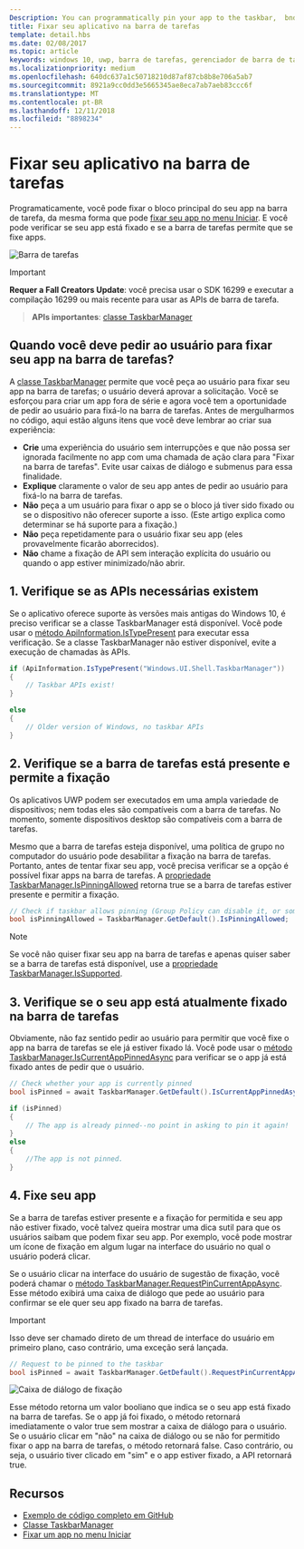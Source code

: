 ```yaml
---
Description: You can programmatically pin your app to the taskbar,  bnd you can check if it's currently pinned.
title: Fixar seu aplicativo na barra de tarefas
template: detail.hbs
ms.date: 02/08/2017
ms.topic: article
keywords: windows 10, uwp, barra de tarefas, gerenciador de barra de tarefas, fixar na barra de tarefas, bloco principal
ms.localizationpriority: medium
ms.openlocfilehash: 640dc637a1c50718210d87af87cb8b8e706a5ab7
ms.sourcegitcommit: 8921a9cc0dd3e5665345ae8eca7ab7aeb83ccc6f
ms.translationtype: MT
ms.contentlocale: pt-BR
ms.lasthandoff: 12/11/2018
ms.locfileid: "8898234"
---
```

# <a name="pin-your-app-to-the-taskbar"></a>Fixar seu aplicativo na barra de tarefas

Programaticamente, você pode fixar o bloco principal do seu app na barra de tarefa, da mesma forma que pode [fixar seu app no menu Iniciar](tiles-and-notifications/primary-tile-apis.md). E você pode verificar se seu app está fixado e se a barra de tarefas permite que se fixe apps. 

![Barra de tarefas](images/taskbar/taskbar.png)

> [!IMPORTANT]
> **Requer a Fall Creators Update**: você precisa usar o SDK 16299 e executar a compilação 16299 ou mais recente para usar as APIs de barra de tarefa.

> **APIs importantes**: [classe TaskbarManager](https://docs.microsoft.com/uwp/api/windows.ui.shell.taskbarmanager) 


## <a name="when-should-you-ask-the-user-to-pin-your-app-to-the-taskbar"></a>Quando você deve pedir ao usuário para fixar seu app na barra de tarefas? 

A [classe TaskbarManager](https://docs.microsoft.com/uwp/api/windows.ui.shell.taskbarmanager) permite que você peça ao usuário para fixar seu app na barra de tarefas; o usuário deverá aprovar a solicitação. Você se esforçou para criar um app fora de série e agora você tem a oportunidade de pedir ao usuário para fixá-lo na barra de tarefas. Antes de mergulharmos no código, aqui estão alguns itens que você deve lembrar ao criar sua experiência:

* **Crie** uma experiência do usuário sem interrupções e que não possa ser ignorada facilmente no app com uma chamada de ação clara para "Fixar na barra de tarefas". Evite usar caixas de diálogo e submenus para essa finalidade. 
* **Explique** claramente o valor de seu app antes de pedir ao usuário para fixá-lo na barra de tarefas.
* **Não** peça a um usuário para fixar o app se o bloco já tiver sido fixado ou se o dispositivo não oferecer suporte a isso. (Este artigo explica como determinar se há suporte para a fixação.)
* **Não** peça repetidamente para o usuário fixar seu app (eles provavelmente ficarão aborrecidos).
* **Não** chame a fixação de API sem interação explícita do usuário ou quando o app estiver minimizado/não abrir.


## <a name="1-check-whether-the-required-apis-exist"></a>1. Verifique se as APIs necessárias existem

Se o aplicativo oferece suporte às versões mais antigas do Windows 10, é preciso verificar se a classe TaskbarManager está disponível. Você pode usar o [método ApiInformation.IsTypePresent](https://docs.microsoft.com/en-us/uwp/api/windows.foundation.metadata.apiinformation#Windows_Foundation_Metadata_ApiInformation_IsTypePresent_System_String_) para executar essa verificação. Se a classe TaskbarManager não estiver disponível, evite a execução de chamadas às APIs.

```csharp
if (ApiInformation.IsTypePresent("Windows.UI.Shell.TaskbarManager"))
{
    // Taskbar APIs exist!
}

else
{
    // Older version of Windows, no taskbar APIs
}
```


## <a name="2-check-whether-taskbar-is-present-and-allows-pinning"></a>2. Verifique se a barra de tarefas está presente e permite a fixação

Os aplicativos UWP podem ser executados em uma ampla variedade de dispositivos; nem todas eles são compatíveis com a barra de tarefas. No momento, somente dispositivos desktop são compatíveis com a barra de tarefas. 

Mesmo que a barra de tarefas esteja disponível, uma política de grupo no computador do usuário pode desabilitar a fixação na barra de tarefas. Portanto, antes de tentar fixar seu app, você precisa verificar se a opção é possível fixar apps na barra de tarefas. A [propriedade TaskbarManager.IsPinningAllowed](https://docs.microsoft.com/uwp/api/windows.ui.shell.taskbarmanager.IsPinningAllowed) retorna true se a barra de tarefas estiver presente e permitir a fixação. 

```csharp
// Check if taskbar allows pinning (Group Policy can disable it, or some device families don't have taskbar)
bool isPinningAllowed = TaskbarManager.GetDefault().IsPinningAllowed;
```

> [!NOTE]
> Se você não quiser fixar seu app na barra de tarefas e apenas quiser saber se a barra de tarefas está disponível, use a [propriedade TaskbarManager.IsSupported](https://docs.microsoft.com/uwp/api/windows.ui.shell.taskbarmanager.IsSupported).


## <a name="3-check-whether-your-app-is-currently-pinned-to-the-taskbar"></a>3. Verifique se o seu app está atualmente fixado na barra de tarefas

Obviamente, não faz sentido pedir ao usuário para permitir que você fixe o app na barra de tarefas se ele já estiver fixado lá. Você pode usar o [método TaskbarManager.IsCurrentAppPinnedAsync](https://docs.microsoft.com/uwp/api/windows.ui.shell.taskbarmanager.IsCurrentAppPinnedAsync) para verificar se o app já está fixado antes de pedir que o usuário.

```csharp
// Check whether your app is currently pinned
bool isPinned = await TaskbarManager.GetDefault().IsCurrentAppPinnedAsync();

if (isPinned)
{
    // The app is already pinned--no point in asking to pin it again!
}
else 
{
    //The app is not pinned. 
}
```


##  <a name="4-pin-your-app"></a>4. Fixe seu app

Se a barra de tarefas estiver presente e a fixação for permitida e seu app não estiver fixado, você talvez queira mostrar uma dica sutil para que os usuários saibam que podem fixar seu app. Por exemplo, você pode mostrar um ícone de fixação em algum lugar na interface do usuário no qual o usuário poderá clicar. 

Se o usuário clicar na interface do usuário de sugestão de fixação, você poderá chamar o [método TaskbarManager.RequestPinCurrentAppAsync](https://docs.microsoft.com/uwp/api/windows.ui.shell.taskbarmanager.RequestPinCurrentAppAsync). Esse método exibirá uma caixa de diálogo que pede ao usuário para confirmar se ele quer seu app fixado na barra de tarefas.

> [!IMPORTANT]
> Isso deve ser chamado direto de um thread de interface do usuário em primeiro plano, caso contrário, uma exceção será lançada.

```csharp
// Request to be pinned to the taskbar
bool isPinned = await TaskbarManager.GetDefault().RequestPinCurrentAppAsync();
```

![Caixa de diálogo de fixação](images/taskbar/pin-dialog.png)

Esse método retorna um valor booliano que indica se o seu app está fixado na barra de tarefas. Se o app já foi fixado, o método retornará imediatamente o valor true sem mostrar a caixa de diálogo para o usuário. Se o usuário clicar em "não" na caixa de diálogo ou se não for permitido fixar o app na barra de tarefas, o método retornará false. Caso contrário, ou seja, o usuário tiver clicado em "sim" e o app estiver fixado, a API retornará true.


## <a name="resources"></a>Recursos

* [Exemplo de código completo em GitHub](https://github.com/WindowsNotifications/quickstart-pin-to-taskbar)
* [Classe TaskbarManager](https://docs.microsoft.com/uwp/api/windows.ui.shell.taskbarmanager)
* [Fixar um app no menu Iniciar](tiles-and-notifications/primary-tile-apis.md)